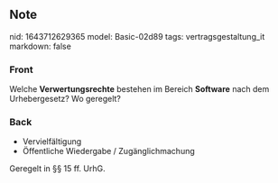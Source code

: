## Note
nid: 1643712629365
model: Basic-02d89
tags: vertragsgestaltung_it
markdown: false

### Front
Welche <b>Verwertungsrechte</b> bestehen im Bereich <b>Software</b>
nach dem Urhebergesetz? Wo geregelt?

### Back
<ul>
  <li>Vervielfältigung
  <li>Öffentliche Wiedergabe / Zugänglichmachung
</ul>Geregelt in §§ 15 ff. UrhG.
